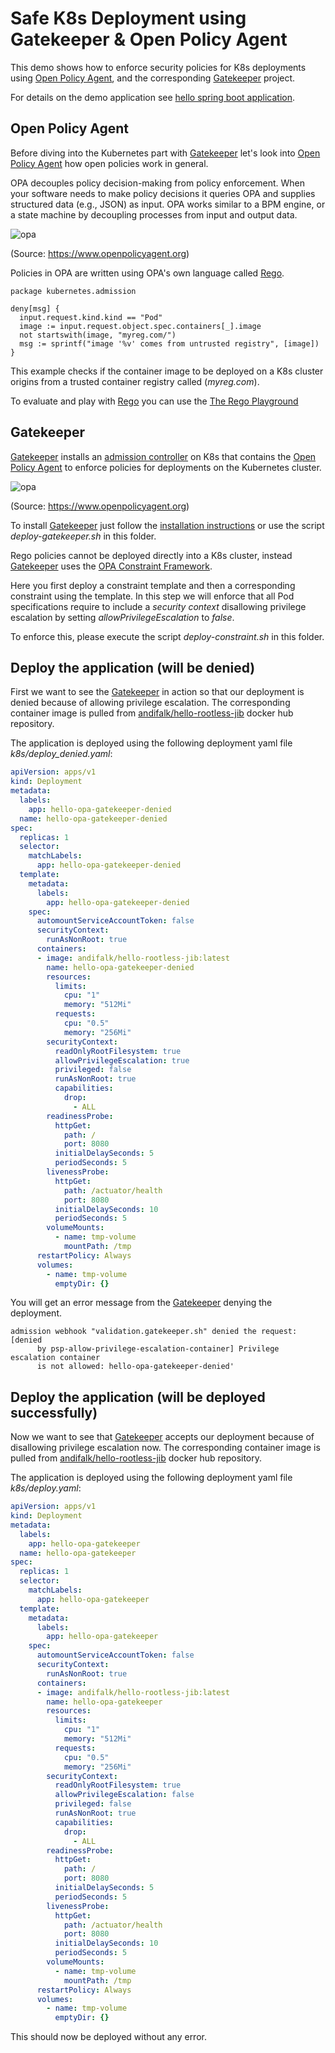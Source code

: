 # Safe K8s Deployment using Gatekeeper & Open Policy Agent 

This demo shows how to enforce security policies for K8s deployments using [Open Policy Agent](https://www.openpolicyagent.org), 
and the corresponding [Gatekeeper](https://github.com/open-policy-agent/gatekeeper) project.

For details on the demo application see [hello spring boot application](../step1-hello-spring-boot).

## Open Policy Agent

Before diving into the Kubernetes part with [Gatekeeper](https://github.com/open-policy-agent/gatekeeper) 
let's look into [Open Policy Agent](https://www.openpolicyagent.org) how open policies work in general.

OPA decouples policy decision-making from policy enforcement. 
When your software needs to make policy decisions it queries OPA and supplies structured data (e.g., JSON) as input. 
OPA works similar to a BPM engine, or a state machine by decoupling processes from input and output data.

![opa](images/opa.png)

(Source: https://www.openpolicyagent.org)

Policies in OPA are written using OPA's own language called [Rego](https://www.openpolicyagent.org/docs/latest/policy-language).

```
package kubernetes.admission                                                

deny[msg] {                                                                 
  input.request.kind.kind == "Pod"                                          
  image := input.request.object.spec.containers[_].image                    
  not startswith(image, "myreg.com/")                                       
  msg := sprintf("image '%v' comes from untrusted registry", [image])       
}
```

This example checks if the container image to be deployed on a K8s cluster origins from 
a trusted container registry called (_myreg.com_).

To evaluate and play with [Rego](https://www.openpolicyagent.org/docs/latest/policy-language) you can use the [The Rego Playground](https://play.openpolicyagent.org)

## Gatekeeper

[Gatekeeper](https://github.com/open-policy-agent/gatekeeper) installs an [admission controller](https://kubernetes.io/docs/reference/access-authn-authz/admission-controllers/) on K8s that contains 
the [Open Policy Agent](https://www.openpolicyagent.org) to enforce policies for deployments on the Kubernetes cluster.

![opa](images/gatekeeper.png)

(Source: https://www.openpolicyagent.org)

To install [Gatekeeper](https://github.com/open-policy-agent/gatekeeper) just follow 
the [installation instructions](https://github.com/open-policy-agent/gatekeeper#deploying-a-release-using-prebuilt-image)
or use the script _deploy-gatekeeper.sh_ in this folder.

Rego policies cannot be deployed directly into a K8s cluster, instead [Gatekeeper](https://github.com/open-policy-agent/gatekeeper)
uses the [OPA Constraint Framework](https://github.com/open-policy-agent/frameworks/tree/master/constraint).

Here you first deploy a constraint template and then a corresponding constraint using the template.
In this step we will enforce that all Pod specifications require to include a _security context_ disallowing 
privilege escalation by setting _allowPrivilegeEscalation_ to _false_.

To enforce this, please execute the script _deploy-constraint.sh_ in this folder.
 
## Deploy the application (will be denied)

First we want to see the [Gatekeeper](https://github.com/open-policy-agent/gatekeeper) in action so that
our deployment is denied because of allowing privilege escalation.
The corresponding container image is pulled from [andifalk/hello-rootless-jib](https://cloud.docker.com/repository/registry-1.docker.io/andifalk/hello-rootless-jib) docker hub repository.

The application is deployed using the following deployment yaml file _k8s/deploy_denied.yaml_:

```yaml
apiVersion: apps/v1
kind: Deployment
metadata:
  labels:
    app: hello-opa-gatekeeper-denied
  name: hello-opa-gatekeeper-denied
spec:
  replicas: 1
  selector:
    matchLabels:
      app: hello-opa-gatekeeper-denied
  template:
    metadata:
      labels:
        app: hello-opa-gatekeeper-denied
    spec:
      automountServiceAccountToken: false
      securityContext:
        runAsNonRoot: true
      containers:
      - image: andifalk/hello-rootless-jib:latest
        name: hello-opa-gatekeeper-denied
        resources:
          limits:
            cpu: "1"
            memory: "512Mi"
          requests:
            cpu: "0.5"
            memory: "256Mi"
        securityContext:
          readOnlyRootFilesystem: true
          allowPrivilegeEscalation: true
          privileged: false
          runAsNonRoot: true
          capabilities:
            drop:
              - ALL
        readinessProbe:
          httpGet:
            path: /
            port: 8080
          initialDelaySeconds: 5
          periodSeconds: 5
        livenessProbe:
          httpGet:
            path: /actuator/health
            port: 8080
          initialDelaySeconds: 10
          periodSeconds: 5
        volumeMounts:
          - name: tmp-volume
            mountPath: /tmp
      restartPolicy: Always
      volumes:
        - name: tmp-volume
          emptyDir: {}
```

You will get an error message from the [Gatekeeper](https://github.com/open-policy-agent/gatekeeper)
denying the deployment.

```
admission webhook "validation.gatekeeper.sh" denied the request: [denied
      by psp-allow-privilege-escalation-container] Privilege escalation container
      is not allowed: hello-opa-gatekeeper-denied'
```

## Deploy the application (will be deployed successfully)

Now we want to see that [Gatekeeper](https://github.com/open-policy-agent/gatekeeper) accepts our
deployment because of disallowing privilege escalation now.
The corresponding container image is pulled from [andifalk/hello-rootless-jib](https://cloud.docker.com/repository/registry-1.docker.io/andifalk/hello-rootless-jib) docker hub repository.

The application is deployed using the following deployment yaml file _k8s/deploy.yaml_:

```yaml
apiVersion: apps/v1
kind: Deployment
metadata:
  labels:
    app: hello-opa-gatekeeper
  name: hello-opa-gatekeeper
spec:
  replicas: 1
  selector:
    matchLabels:
      app: hello-opa-gatekeeper
  template:
    metadata:
      labels:
        app: hello-opa-gatekeeper
    spec:
      automountServiceAccountToken: false
      securityContext:
        runAsNonRoot: true
      containers:
      - image: andifalk/hello-rootless-jib:latest
        name: hello-opa-gatekeeper
        resources:
          limits:
            cpu: "1"
            memory: "512Mi"
          requests:
            cpu: "0.5"
            memory: "256Mi"
        securityContext:
          readOnlyRootFilesystem: true
          allowPrivilegeEscalation: false
          privileged: false
          runAsNonRoot: true
          capabilities:
            drop:
              - ALL
        readinessProbe:
          httpGet:
            path: /
            port: 8080
          initialDelaySeconds: 5
          periodSeconds: 5
        livenessProbe:
          httpGet:
            path: /actuator/health
            port: 8080
          initialDelaySeconds: 10
          periodSeconds: 5
        volumeMounts:
          - name: tmp-volume
            mountPath: /tmp
      restartPolicy: Always
      volumes:
        - name: tmp-volume
          emptyDir: {}
```

This should now be deployed without any error.
